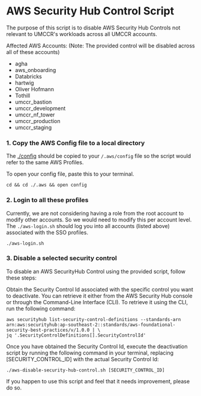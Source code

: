 # AWS Security Hub Control Script

The purpose of this script is to disable AWS Security Hub Controls not relevant to UMCCR's workloads across all UMCCR accounts.

Affected AWS Accounts:
(Note: The provided control will be disabled across all of these accounts)

- agha
- aws_onboarding
- Databricks
- hartwig
- Oliver Hofmann
- Tothill
- umccr_bastion
- umccr_development
- umccr_nf_tower
- umccr_production
- umccr_staging

### 1. Copy the AWS Config file to a local directory

The [./config](./config) should be copied to your `/.aws/config` file so the script would refer to the same AWS Profiles.

To open your config file, paste this to your terminal.

```#!/bin/bash
cd && cd ./.aws && open config
```

### 2. Login to all these profiles

Currently, we are not considering having a role from the root account to modify other accounts. So we would need
to modify this per account level. The `./aws-login.sh` should log you into all accounts (listed above) associated with
the SSO profiles.

```#!/bin/bash
./aws-login.sh
```

### 3. Disable a selected security control

To disable an AWS SecurityHub Control using the provided script, follow these steps:

Obtain the Security Control Id associated with the specific control you want to deactivate. You can retrieve it either
from the AWS Security Hub console or through the Command-Line Interface (CLI). To retrieve it using the CLI, run the
following command:

```#!/bin/bash
aws securityhub list-security-control-definitions --standards-arn arn:aws:securityhub:ap-southeast-2::standards/aws-foundational-security-best-practices/v/1.0.0 | \
jq '.SecurityControlDefinitions[].SecurityControlId'
```

Once you have obtained the Security Control Id, execute the deactivation script by running the following command in your
terminal, replacing [SECURITY_CONTROL_ID] with the actual Security Control Id:

```#!/bin/bash
./aws-disable-security-hub-control.sh [SECURITY_CONTROL_ID]
```


If you happen to use this script and feel that it needs improvement, please do so.
